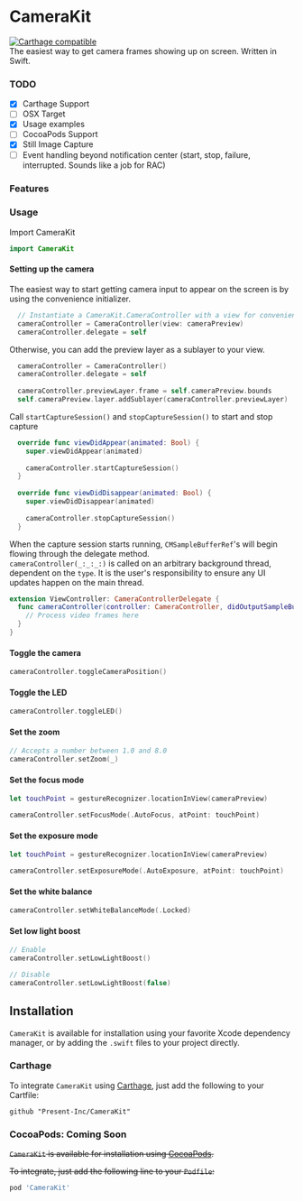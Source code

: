 # CameraKit
[![Carthage compatible](https://img.shields.io/badge/Carthage-compatible-4BC51D.svg?style=flat)](https://github.com/Carthage/Carthage)  
The easiest way to get camera frames showing up on screen. Written in Swift.

### TODO
- [x] Carthage Support
- [ ] OSX Target
- [x] Usage examples
- [ ] CocoaPods Support
- [x] Still Image Capture
- [ ] Event handling beyond notification center (start, stop, failure, interrupted. Sounds like a job for RAC)

### Features

### Usage

Import CameraKit

```Swift
import CameraKit
```

#### Setting up the camera

The easiest way to start getting camera input to appear on the screen is by using the convenience initializer.
```Swift
  // Instantiate a CameraKit.CameraController with a view for convenience
  cameraController = CameraController(view: cameraPreview)
  cameraController.delegate = self
```

Otherwise, you can add the preview layer as a sublayer to your view.
```Swift
  cameraController = CameraController()
  cameraController.delegate = self
  
  cameraController.previewLayer.frame = self.cameraPreview.bounds
  self.cameraPreview.layer.addSublayer(cameraController.previewLayer)

```
Call `startCaptureSession()` and `stopCaptureSession()` to start and stop capture

```Swift
  override func viewDidAppear(animated: Bool) {
    super.viewDidAppear(animated)
        
    cameraController.startCaptureSession()
  }
    
  override func viewDidDisappear(animated: Bool) {
    super.viewDidDisappear(animated)
        
    cameraController.stopCaptureSession()
  }
```

When the capture session starts running, `CMSampleBufferRef`'s will begin flowing through the delegate method.  
`cameraController(_:_:_:)` is called on an arbitrary background thread, dependent on the `type`. It is the user's responsibility to ensure any UI updates happen on the main thread.
```Swift
extension ViewController: CameraControllerDelegate {
  func cameraController(controller: CameraController, didOutputSampleBuffer sampleBuffer: CMSampleBufferRef, type: CameraController.FrameType) {
    // Process video frames here
  }
}
```

#### Toggle the camera

```Swift
cameraController.toggleCameraPosition()
```

#### Toggle the LED
```Swift
cameraController.toggleLED()
```

#### Set the zoom
```Swift
// Accepts a number between 1.0 and 8.0
cameraController.setZoom(_)
```

#### Set the focus mode
```Swift
let touchPoint = gestureRecognizer.locationInView(cameraPreview)

cameraController.setFocusMode(.AutoFocus, atPoint: touchPoint)
```

#### Set the exposure mode
```Swift
let touchPoint = gestureRecognizer.locationInView(cameraPreview)

cameraController.setExposureMode(.AutoExposure, atPoint: touchPoint)
```

#### Set the white balance
```Swift
cameraController.setWhiteBalanceMode(.Locked)
```

#### Set low light boost
```Swift
// Enable
cameraController.setLowLightBoost()

// Disable
cameraController.setLowLightBoost(false)
```

## Installation

`CameraKit` is available for installation using your favorite Xcode dependency manager, or by adding the `.swift` files to your project directly.

### Carthage
To integrate `CameraKit` using [Carthage](http://github.com/Carthage/Carthage/), just add the following to your Cartfile:
```
github "Present-Inc/CameraKit"
```

### CocoaPods: Coming Soon
~~`CameraKit` is available for installation using [CocoaPods](http://cocoapods.org/).~~

~~To integrate, just add the following line to your `Podfile`:~~

```ruby
pod 'CameraKit'
```
